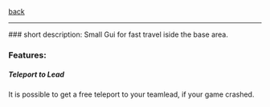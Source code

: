 [back](../components.md)
<hr>
### short description:
Small Gui for fast travel iside the base area.

### Features:
##### Teleport to Lead
It is possible to get a free teleport to your teamlead, if your game crashed.
